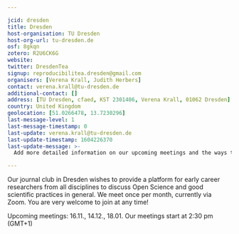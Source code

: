 ```yaml
---

jcid: dresden
title: Dresden
host-organisation: TU Dresden
host-org-url: tu-dresden.de
osf: 8gkqn
zotero: R2U6CK6G
website: 
twitter: DresdenTea
signup: reproducibilitea.dresden@gmail.com
organisers: [Verena Krall, Judith Herbers]
contact: verena.krall@tu-dresden.de
additional-contact: []
address: [TU Dresden, cfaed, KST 2301406, Verena Krall, 01062 Dresden]
country: United Kingdom
geolocation: [51.0266478, 13.7230296]
last-message-level: 1
last-message-timestamp: 0
last-update: verena.krall@tu-dresden.de
last-update-timestamp: 1604226370
last-update-message: >-
  Add more detailed information on our upcoming meetings and the ways to contact us.

---
```


Our journal club in Dresden wishes to provide a platform for early career researchers from all disciplines to discuss Open Science and good scientific practices in general. We meet once per month, currently via Zoom. You are very welcome to join at any time!

Upcoming meetings: 16.11., 14.12., 18.01.
Our meetings start at 2:30 pm (GMT+1)
